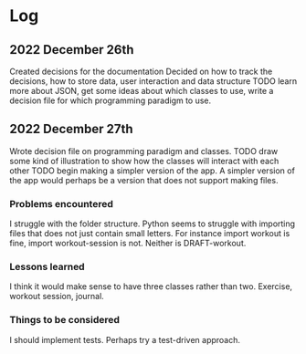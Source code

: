 # Log

## 2022 December 26th

Created decisions for the documentation
Decided on how to track the decisions, how to store data, user interaction and data structure
TODO learn more about JSON, get some ideas about which classes to use, write a decision file for
which programming paradigm to use.

## 2022 December 27th

Wrote decision file on programming paradigm and classes.
TODO draw some kind of illustration to show how the classes will interact with each other
TODO begin making a simpler version of the app. A simpler version of the app would perhaps be a version
that does not support making files.

### Problems encountered

I struggle with the folder structure.
Python seems to struggle with importing files that does not just contain small letters.
For instance import workout is fine, import workout-session is not.
Neither is DRAFT-workout.

### Lessons learned

I think it would make sense to have three classes rather than two. Exercise, workout session, journal.

### Things to be considered

I should implement tests. Perhaps try a test-driven approach.

